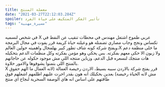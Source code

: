 ```yaml
---
title: معضلة المنتج
date: "2021-03-27T22:12:03.284Z"
spoiler: تأثير الفكر المتكيف على حياة الفرد
tags: "مسيرة_مهنية"
---
```


في شخص لنسميه X عربي طموح 
اشتغل مهندس في محطات تنقيب عن النفط في تكساس ونجح وجاب مصاري تضمنله هو وعيلته حياة كريمة
قرر يفوت في مجال البرمجة ويفتح شركة كونه شاف تطور كبير بهلمجال واهميته حولين العالم،X 
ما خلى منظمة دعم ولا زبون الا حكى معهم بفكرته. بس يحكي وهو مؤمن بفكرته وكل منظمات الدعم بتحكيله هات منتجك لنسعره قبل الدعم، وزباين منتجه اللي مش موجود حكوله عن حاجاتهم بالمنتج اللي بتمنوا يشوفوها والامور حلاوة.
<br/>
X قرر
يفتح شركة بالاردن سببه بسيط، الاردن رخيصة العمالة
(لانه العمال ما الهم حقوق مش لانه الحياة رخيصة)
بعدين بحكيلك انه هون بقدر احرت عليهم اظلمهم اشغلهم فوق طاقتهم على اساس انه هاي الوصفة السحرية لنجاح اي منتج
<br/>